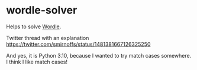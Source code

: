 # wordle-solver
Helps to solve [Wordle](https://www.powerlanguage.co.uk/wordle/).

Twitter thread with an explanation https://twitter.com/smirnoffs/status/1481381667126325250

And yes, it is Python 3.10, because I wanted to try match cases somewhere. I think I like match cases!